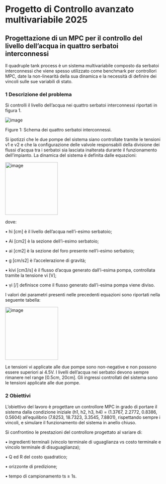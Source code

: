 # Progetto di Controllo avanzato multivariabile 2025
## Progettazione di un MPC per il controllo del livello dell’acqua in quattro serbatoi interconnessi

Il quadruple tank process è un sistema multivariabile composto da serbatoi interconnessi che viene spesso utilizzato come benchmark per controllori MPC, date la non-linearità della sua dinamica e la necessità di definire dei vincoli sulle sue variabili di stato.

### 1 Descrizione del problema
Si controlli il livello dell’acqua nei quattro serbatoi interconnessi riportati in figura 1.

![image](https://github.com/user-attachments/assets/733e57e7-1867-48fb-be24-cd1afd9983ff)

Figure 1: Schema dei quattro serbatoi interconnessi.

Si ipotizzi che le due pompe del sistema siano controllate tramite le tensioni v1 e v2 e che la configurazione
delle valvole responsabili della divisione dei flussi d’acqua tra i serbatoi sia lasciata inalterata
durante il funzionamento dell’impianto.
La dinamica del sistema è definita dalle equazioni:

<img width="169" alt="image" src="https://github.com/user-attachments/assets/45160abd-d3cb-47e5-a92f-5647410b7440" />

dove:

• hi [cm] è il livello dell’acqua nell’i-esimo serbatoio;

• Ai [cm2] è la sezione dell’i-esimo serbatoio;

• ai [cm2] è la sezione del foro presente nell’i-esimo serbatoio;

• g [cm/s2] è l’accelerazione di gravità;

• kivi [cm3/s] è il flusso d’acqua generato dall’i-esima pompa, controllata tramite la tensione vi [V];

• γi [/] definisce come il flusso generato dall’i-esima pompa viene diviso.

I valori dei parametri presenti nelle precedenti equazioni sono riportati nella seguente tabella:

<img width="170" alt="image" src="https://github.com/user-attachments/assets/7297dee6-2675-4708-9c8a-f44a5caa6bcc" />

Le tensioni vi applicate alle due pompe sono non-negative e non possono essere superiori ai 4.5V.
I livelli dell’acqua nei serbatoi devono sempre rimanere nel range [0.5cm, 20cm].
Gli ingressi controllati del sistema sono le tensioni applicate alle due pompe.


### 2 Obiettivi
L’obiettivo del lavoro è progettare un controllore MPC in grado di portare il sistema dalla condizione
iniziale (h1, h2, h3, h4) = (1.3767, 2.2772, 0.8386, 0.5604) all’equilibrio (7.8253, 18.7323, 3.3545, 7.8801),
rispettando sempre i vincoli, e simulare il funzionamento del sistema in anello chiuso.

Si confrontino le prestazioni del controllore progettato al variare di:

• ingredienti terminali (vincolo terminale di uguaglianza vs costo terminale e vincolo terminale di
disuguaglianza);

• Q ed R del costo quadratico;

• orizzonte di predizione;

• tempo di campionamento ts ≥ 1s.

